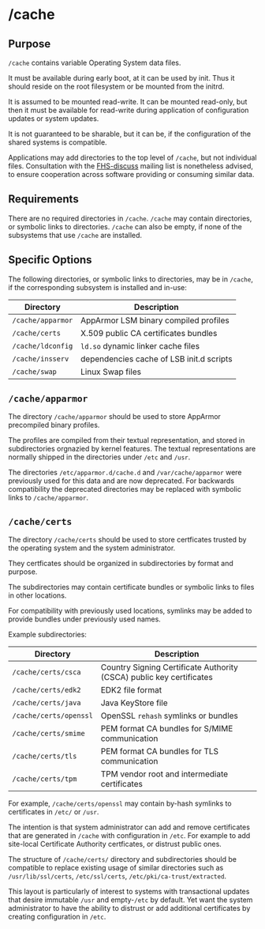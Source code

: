 # /cache

## Purpose

`/cache` contains variable Operating System data files.

It must be available during early boot, at it can be used by
init. Thus it should reside on the root filesystem or be mounted from
the initrd.

It is assumed to be mounted read-write. It can be mounted read-only,
but then it must be available for read-write during application of
configuration updates or system updates.

It is not guaranteed to be sharable, but it can be, if the
configuration of the shared systems is compatible.

Applications may add directories to the top level of `/cache`, but not
individual files. Consultation with the
[FHS-discuss](https://lists.linuxfoundation.org/mailman/listinfo/fhs-discuss
"FHS discuss mailing list") mailing list is nonetheless advised, to
ensure cooperation across software providing or consuming similar
data.

## Requirements

There are no required directories in `/cache`. `/cache` may contain
directories, or symbolic links to directories. `/cache` can also be
empty, if none of the subsystems that use `/cache` are installed.

## Specific Options

The following directories, or symbolic links to directories, may be in
`/cache`, if the corresponding subsystem is installed and in-use:

| Directory   	     | Description
|---	             |---
| `/cache/apparmor`  | AppArmor LSM binary compiled profiles
| `/cache/certs`     | X.509 public CA certificates bundles
| `/cache/ldconfig`  | `ld.so` dynamic linker cache files
| `/cache/insserv`   | dependencies cache of LSB init.d scripts
| `/cache/swap`      | Linux Swap files

## `/cache/apparmor`

The directory `/cache/apparmor` should be used to store AppArmor
precompiled binary profiles.

The profiles are compiled from their textual representation, and
stored in subdirectories orgnazied by kernel features. The textual
representations are normally shipped in the directories under `/etc`
and `/usr`.

The directories `/etc/apparmor.d/cache.d` and `/var/cache/apparmor`
were previously used for this data and are now deprecated. For
backwards compatibility the deprecated directories may be replaced
with symbolic links to `/cache/apparmor`.

## `/cache/certs`

The directory `/cache/certs` should be used to store certficates
trusted by the operating system and the system administrator.

They certficates should be organized in subdirectories by format and
purpose.

The subdirectories may contain certificate bundles or symbolic links
to files in other locations.

For compatibility with previously used locations, symlinks may be
added to provide bundles under previously used names.

Example subdirectories:

| Directory   	          | Description
|---	                  |---
| `/cache/certs/csca`     | Country Signing Certificate Authority (CSCA) public key certificates
| `/cache/certs/edk2`     | EDK2 file format
| `/cache/certs/java`     | Java KeyStore file
| `/cache/certs/openssl`  | OpenSSL `rehash` symlinks or bundles
| `/cache/certs/smime`    | PEM format CA bundles for S/MIME communication
| `/cache/certs/tls`      | PEM format CA bundles for TLS communication
| `/cache/certs/tpm`      | TPM vendor root and intermediate certificates

For example, `/cache/certs/openssl` may contain by-hash symlinks to
certificates in `/etc/` or `/usr`.

The intention is that system administrator can add and remove
certificates that are generated in `/cache` with configuration in
`/etc`. For example to add site-local Certificate Authority
certficates, or distrust public ones.

The structure of `/cache/certs/` directory and subdirectories should
be compatible to replace existing usage of similar directories such as
`/usr/lib/ssl/certs`, `/etc/ssl/certs`,
`/etc/pki/ca-trust/extracted`.

This layout is particularly of interest to systems with transactional
updates that desire immutable `/usr` and empty-`/etc` by default. Yet
want the system administrator to have the ability to distrust or add
additional certificates by creating configuration in `/etc`.
